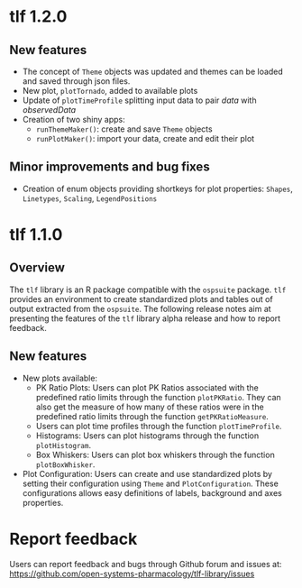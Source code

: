 # tlf 1.2.0

## New features

* The concept of `Theme` objects was updated and themes can be loaded and saved through json files.
* New plot, `plotTornado`, added to available plots
* Update of `plotTimeProfile` splitting input data to pair *data* with *observedData*
* Creation of two shiny apps:
  * `runThemeMaker()`: create and save `Theme` objects
  * `runPlotMaker()`: import your data, create and edit their plot

## Minor improvements and bug fixes

* Creation of enum objects providing shortkeys for plot properties: `Shapes`, `Linetypes`, `Scaling`, `LegendPositions`

# tlf 1.1.0

## Overview
The `tlf` library is an R package compatible with the `ospsuite` package. 
`tlf` provides an environment to create standardized plots and tables out of output extracted from the `ospsuite`.
The following release notes aim at presenting the features of the `tlf` library alpha release and how to report feedback.

## New features

* New plots available:
   * PK Ratio Plots: Users can plot PK Ratios associated with the predefined ratio limits through the function `plotPKRatio`.
   They can also get the measure of how many of these ratios were in the predefined ratio limits through the function `getPKRatioMeasure`.
   * Users can plot time profiles through the function `plotTimeProfile`.
   * Histograms: Users can plot histograms through the function `plotHistogram`.
   * Box Whiskers: Users can plot box whiskers through the function `plotBoxWhisker`.
* Plot Configuration: Users can create and use standardized plots by setting their configuration using `Theme` and `PlotConfiguration`.
These configurations allows easy definitions of labels, background and axes properties. 

# Report feedback
Users can report feedback and bugs through Github forum and issues at: https://github.com/open-systems-pharmacology/tlf-library/issues